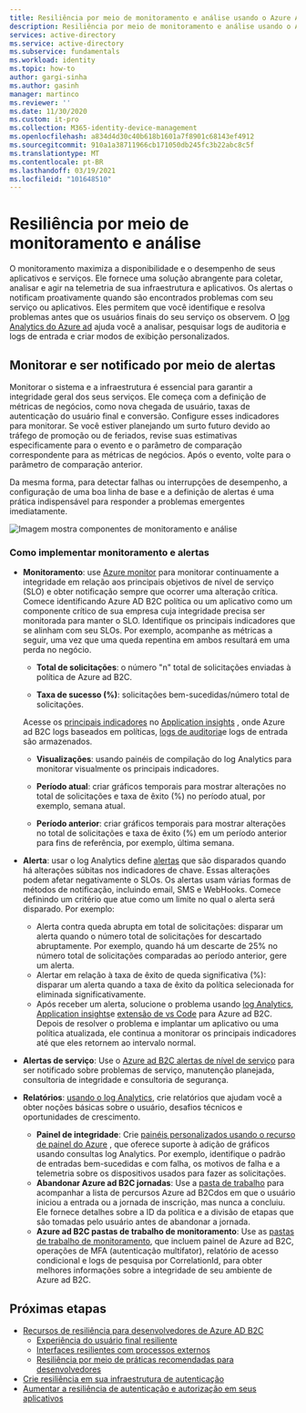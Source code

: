 ```yaml
---
title: Resiliência por meio de monitoramento e análise usando o Azure AD B2C | Microsoft Docs
description: Resiliência por meio de monitoramento e análise usando o Azure AD B2C
services: active-directory
ms.service: active-directory
ms.subservice: fundamentals
ms.workload: identity
ms.topic: how-to
author: gargi-sinha
ms.author: gasinh
manager: martinco
ms.reviewer: ''
ms.date: 11/30/2020
ms.custom: it-pro
ms.collection: M365-identity-device-management
ms.openlocfilehash: a834d4d30c40b618b1601a7f8901c68143ef4912
ms.sourcegitcommit: 910a1a38711966cb171050db245fc3b22abc8c5f
ms.translationtype: MT
ms.contentlocale: pt-BR
ms.lasthandoff: 03/19/2021
ms.locfileid: "101648510"
---
```

# <a name="resilience-through-monitoring-and-analytics"></a>Resiliência por meio de monitoramento e análise

O monitoramento maximiza a disponibilidade e o desempenho de seus aplicativos e serviços. Ele fornece uma solução abrangente para coletar, analisar e agir na telemetria de sua infraestrutura e aplicativos. Os alertas o notificam proativamente quando são encontrados problemas com seu serviço ou aplicativos. Eles permitem que você identifique e resolva problemas antes que os usuários finais do seu serviço os observem. O [log Analytics do Azure ad](https://azure.microsoft.com/services/monitor/?OCID=AID2100131_SEM_6d16332c03501fc9c1f46c94726d2264:G:s&ef_id=6d16332c03501fc9c1f46c94726d2264:G:s&msclkid=6d16332c03501fc9c1f46c94726d2264#features) ajuda você a analisar, pesquisar logs de auditoria e logs de entrada e criar modos de exibição personalizados.

## <a name="monitor-and-get-notified-through-alerts"></a>Monitorar e ser notificado por meio de alertas

Monitorar o sistema e a infraestrutura é essencial para garantir a integridade geral dos seus serviços. Ele começa com a definição de métricas de negócios, como nova chegada de usuário, taxas de autenticação do usuário final e conversão. Configure esses indicadores para monitorar. Se você estiver planejando um surto futuro devido ao tráfego de promoção ou de feriados, revise suas estimativas especificamente para o evento e o parâmetro de comparação correspondente para as métricas de negócios. Após o evento, volte para o parâmetro de comparação anterior.

Da mesma forma, para detectar falhas ou interrupções de desempenho, a configuração de uma boa linha de base e a definição de alertas é uma prática indispensável para responder a problemas emergentes imediatamente.

![Imagem mostra componentes de monitoramento e análise](media/resilience-with-monitoring-alerting/monitoring-analytics-architecture.png)

### <a name="how-to-implement-monitoring-and-alerting"></a>Como implementar monitoramento e alertas

- **Monitoramento**: use [Azure monitor](../../active-directory-b2c/azure-monitor.md) para monitorar continuamente a integridade em relação aos principais objetivos de nível de serviço (SLO) e obter notificação sempre que ocorrer uma alteração crítica. Comece identificando Azure AD B2C política ou um aplicativo como um componente crítico de sua empresa cuja integridade precisa ser monitorada para manter o SLO. Identifique os principais indicadores que se alinham com seu SLOs.
Por exemplo, acompanhe as métricas a seguir, uma vez que uma queda repentina em ambos resultará em uma perda no negócio.

  - **Total de solicitações**: o número "n" total de solicitações enviadas à política de Azure ad B2C.

  - **Taxa de sucesso (%)**: solicitações bem-sucedidas/número total de solicitações.

  Acesse os [principais indicadores](../../active-directory-b2c/view-audit-logs.md) no [Application insights](../../active-directory-b2c/analytics-with-application-insights.md) , onde Azure ad B2C logs baseados em políticas, [logs de auditoria](../../active-directory-b2c/analytics-with-application-insights.md)e logs de entrada são armazenados.  

   - **Visualizações**: usando painéis de compilação do log Analytics para monitorar visualmente os principais indicadores.

   - **Período atual**: criar gráficos temporais para mostrar alterações no total de solicitações e taxa de êxito (%) no período atual, por exemplo, semana atual.

   - **Período anterior**: criar gráficos temporais para mostrar alterações no total de solicitações e taxa de êxito (%) em um período anterior para fins de referência, por exemplo, última semana.

- **Alerta**: usar o log Analytics define [alertas](../../azure-monitor/alerts/alerts-log.md) que são disparados quando há alterações súbitas nos indicadores de chave. Essas alterações podem afetar negativamente o SLOs. Os alertas usam várias formas de métodos de notificação, incluindo email, SMS e WebHooks. Comece definindo um critério que atue como um limite no qual o alerta será disparado. Por exemplo:
  - Alerta contra queda abrupta em total de solicitações: disparar um alerta quando o número total de solicitações for descartado abruptamente. Por exemplo, quando há um descarte de 25% no número total de solicitações comparadas ao período anterior, gere um alerta.  
  - Alertar em relação à taxa de êxito de queda significativa (%): disparar um alerta quando a taxa de êxito da política selecionada for eliminada significativamente.
  - Após receber um alerta, solucione o problema usando [log Analytics](../reports-monitoring/howto-install-use-log-analytics-views.md), [Application insights](../../active-directory-b2c/troubleshoot-with-application-insights.md)e [extensão de vs Code](https://marketplace.visualstudio.com/items?itemName=AzureADB2CTools.aadb2c) para Azure ad B2C. Depois de resolver o problema e implantar um aplicativo ou uma política atualizada, ele continua a monitorar os principais indicadores até que eles retornem ao intervalo normal.

- **Alertas de serviço**: Use o [Azure ad B2C alertas de nível de serviço](../../service-health/service-health-overview.md) para ser notificado sobre problemas de serviço, manutenção planejada, consultoria de integridade e consultoria de segurança.

- **Relatórios**: [usando o log Analytics](../reports-monitoring/howto-integrate-activity-logs-with-log-analytics.md), crie relatórios que ajudam você a obter noções básicas sobre o usuário, desafios técnicos e oportunidades de crescimento.
  - **Painel de integridade**: Crie [painéis personalizados usando o recurso de painel do Azure](../../azure-monitor/app/tutorial-app-dashboards.md) , que oferece suporte à adição de gráficos usando consultas log Analytics. Por exemplo, identifique o padrão de entradas bem-sucedidas e com falha, os motivos de falha e a telemetria sobre os dispositivos usados para fazer as solicitações.
  - **Abandonar Azure ad B2C jornadas**: Use a [pasta de trabalho](https://github.com/azure-ad-b2c/siem#list-of-abandon-journeys) para acompanhar a lista de percursos Azure ad B2Cdos em que o usuário iniciou a entrada ou a jornada de inscrição, mas nunca a concluiu. Ele fornece detalhes sobre a ID da política e a divisão de etapas que são tomadas pelo usuário antes de abandonar a jornada.
  - **Azure ad B2C pastas de trabalho de monitoramento**: Use as [pastas de trabalho de monitoramento](https://github.com/azure-ad-b2c/siem), que incluem painel de Azure ad B2C, operações de MFA (autenticação multifator), relatório de acesso condicional e logs de pesquisa por CorrelationId, para obter melhores informações sobre a integridade de seu ambiente de Azure ad B2C.
  
## <a name="next-steps"></a>Próximas etapas

- [Recursos de resiliência para desenvolvedores de Azure AD B2C](resilience-b2c.md)
  - [Experiência do usuário final resiliente](resilient-end-user-experience.md)
  - [Interfaces resilientes com processos externos](resilient-external-processes.md)
  - [Resiliência por meio de práticas recomendadas para desenvolvedores](resilience-b2c-developer-best-practices.md)
- [Crie resiliência em sua infraestrutura de autenticação](resilience-in-infrastructure.md)
- [Aumentar a resiliência de autenticação e autorização em seus aplicativos](resilience-app-development-overview.md)